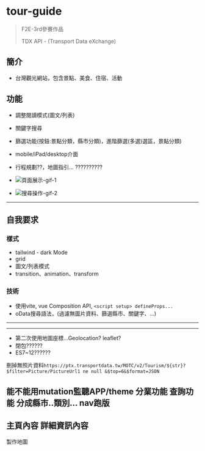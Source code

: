 # tour-guide

>F2E-3rd參賽作品
>
>TDX API - (Transport Data eXchange)

## 簡介

* 台灣觀光網站，包含景點、美食、住宿、活動

## 功能

* 調整閱讀模式(圖文/列表)
* 關鍵字搜尋
* 篩選功能(按鈕:景點分類，縣市分類)，進階篩選(多選)選區，景點分類)
* mobile/iPad/desktop介面
* 行程規劃??，地圖指引... ??????????

* ![頁面展示-gif-1]()
* ![搜尋操作-gif-2]()

---

## 自我要求

### 樣式

* tailwind - dark Mode
* grid
* 圖文/列表模式
* transition、animation、transform

### 技術

* 使用vite, vue Composition API, `<script setup> defineProps...`
* oData搜尋語法，(過濾無圖片資料、篩選縣市、關鍵字、...)

---
---

* 第二次使用地圖座標...Geolocation? leaflet?
* 閉包??????
* ES7~12??????

刪掉無照片資料`https://ptx.transportdata.tw/MOTC/v2/Tourism/${str}?$filter=Picture/PictureUrl1 ne null &$top=6&$format=JSON`

能不能用mutation監聽APP/theme
分業功能
查詢功能 分成縣市..類別...
nav跑版
---
主頁內容
詳細資訊內容
---
製作地圖
